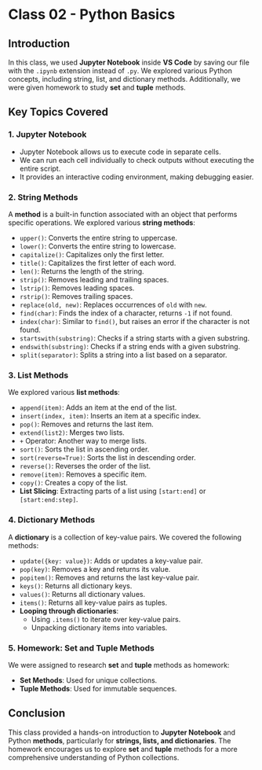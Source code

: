 # Class 02 - Python Basics

## Introduction
In this class, we used **Jupyter Notebook** inside **VS Code** by saving our file with the `.ipynb` extension instead of `.py`. We explored various Python concepts, including string, list, and dictionary methods. Additionally, we were given homework to study **set** and **tuple** methods.

## Key Topics Covered
### 1. Jupyter Notebook
- Jupyter Notebook allows us to execute code in separate cells.
- We can run each cell individually to check outputs without executing the entire script.
- It provides an interactive coding environment, making debugging easier.

### 2. String Methods
A **method** is a built-in function associated with an object that performs specific operations.
We explored various **string methods**:
- `upper()`: Converts the entire string to uppercase.
- `lower()`: Converts the entire string to lowercase.
- `capitalize()`: Capitalizes only the first letter.
- `title()`: Capitalizes the first letter of each word.
- `len()`: Returns the length of the string.
- `strip()`: Removes leading and trailing spaces.
- `lstrip()`: Removes leading spaces.
- `rstrip()`: Removes trailing spaces.
- `replace(old, new)`: Replaces occurrences of `old` with `new`.
- `find(char)`: Finds the index of a character, returns `-1` if not found.
- `index(char)`: Similar to `find()`, but raises an error if the character is not found.
- `startswith(substring)`: Checks if a string starts with a given substring.
- `endswith(substring)`: Checks if a string ends with a given substring.
- `split(separator)`: Splits a string into a list based on a separator.

### 3. List Methods
We explored various **list methods**:
- `append(item)`: Adds an item at the end of the list.
- `insert(index, item)`: Inserts an item at a specific index.
- `pop()`: Removes and returns the last item.
- `extend(list2)`: Merges two lists.
- `+` Operator: Another way to merge lists.
- `sort()`: Sorts the list in ascending order.
- `sort(reverse=True)`: Sorts the list in descending order.
- `reverse()`: Reverses the order of the list.
- `remove(item)`: Removes a specific item.
- `copy()`: Creates a copy of the list.
- **List Slicing**: Extracting parts of a list using `[start:end]` or `[start:end:step]`.

### 4. Dictionary Methods
A **dictionary** is a collection of key-value pairs. We covered the following methods:
- `update({key: value})`: Adds or updates a key-value pair.
- `pop(key)`: Removes a key and returns its value.
- `popitem()`: Removes and returns the last key-value pair.
- `keys()`: Returns all dictionary keys.
- `values()`: Returns all dictionary values.
- `items()`: Returns all key-value pairs as tuples.
- **Looping through dictionaries**:
  - Using `.items()` to iterate over key-value pairs.
  - Unpacking dictionary items into variables.

### 5. Homework: Set and Tuple Methods
We were assigned to research **set** and **tuple** methods as homework:
- **Set Methods**: Used for unique collections.
- **Tuple Methods**: Used for immutable sequences.

## Conclusion
This class provided a hands-on introduction to **Jupyter Notebook** and Python **methods**, particularly for **strings, lists, and dictionaries**. The homework encourages us to explore **set** and **tuple** methods for a more comprehensive understanding of Python collections.

